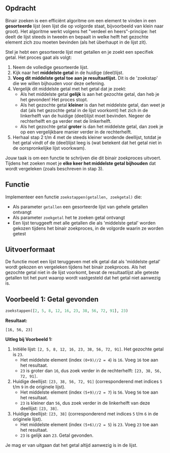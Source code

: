 ## Opdracht

Binair zoeken is een efficiënt algoritme om een element te vinden in een **gesorteerde** lijst (een lijst die op volgorde staat, bijvoorbeeld van klein naar groot). Het algoritme werkt volgens het "verdeel en heers"-principe: het deelt de lijst steeds in tweeën en bepaalt in welke helft het gezochte element zich zou moeten bevinden (als het überhaupt in de lijst zit).

Stel je hebt een gesorteerde lijst met getallen en je zoekt een specifiek getal. Het proces gaat als volgt:

1. Neem de volledige gesorteerde lijst.
2. Kijk naar het **middelste getal** in de huidige (deel)lijst.
3. **Voeg dit middelste getal toe aan je resultaatlijst.** Dit is de 'zoekstap' die we willen bijhouden voor deze oefening.
4. Vergelijk dit middelste getal met het getal dat je zoekt:
   - Als het middelste getal **gelijk** is aan het gezochte getal, dan heb je het gevonden! Het proces stopt.
   - Als het gezochte getal **kleiner** is dan het middelste getal, dan weet je dat (als het gezochte getal in de lijst voorkomt) het zich in de linkerhelft van de huidige (deel)lijst moet bevinden. Negeer de rechterhelft en ga verder met de linkerhelft.
   - Als het gezochte getal **groter** is dan het middelste getal, dan zoek je op een vergelijkbare manier verder in de rechterhelft.
5. Herhaal stap 2 t/m 4 met de steeds kleiner wordende deellijst, totdat je het getal vindt of de (deel)lijst leeg is (wat betekent dat het getal niet in de oorspronkelijke lijst voorkwam).

Jouw taak is om een functie te schrijven die dit binair zoekproces uitvoert. Tijdens het zoeken moet je **elke keer het middelste getal bijhouden** dat wordt vergeleken (zoals beschreven in stap 3).

## Functie

Implementeer een functie `zoekstappen(getallen, zoekgetal)` die:

- Als parameter `getallen` een gesorteerde lijst van gehele getallen ontvangt
- Als parameter `zoekgetal` het te zoeken getal ontvangt
- Een lijst teruggeeft met alle getallen die als 'middelste getal' worden gekozen tijdens het binair zoekproces, in de volgorde waarin ze worden getest

## Uitvoerformaat

De functie moet een lijst teruggeven met elk getal dat als 'middelste getal' wordt gekozen en vergeleken tijdens het binair zoekproces. Als het gezochte getal niet in de lijst voorkomt, bevat de resultaatlijst alle geteste getallen tot het punt waarop wordt vastgesteld dat het getal niet aanwezig is.

## Voorbeeld 1: Getal gevonden

```python
zoekstappen([2, 5, 8, 12, 16, 23, 38, 56, 72, 91], 23)
```

**Resultaat:**

```
[16, 56, 23]
```

**Uitleg bij Voorbeeld 1:**

1. Initiële lijst: `[2, 5, 8, 12, 16, 23, 38, 56, 72, 91]`. Het gezochte getal is `23`.
   - Het middelste element (index `(0+9)//2 = 4`) is `16`. Voeg `16` toe aan het resultaat.
   - `23` is groter dan `16`, dus zoek verder in de rechterhelft: `[23, 38, 56, 72, 91]`.
2. Huidige deellijst: `[23, 38, 56, 72, 91]` (corresponderend met indices `5` t/m `9` in de originele lijst).
   - Het middelste element (index `(5+9)//2 = 7`) is `56`. Voeg `56` toe aan het resultaat.
   - `23` is kleiner dan `56`, dus zoek verder in de linkerhelft van deze deellijst: `[23, 38]`.
3. Huidige deellijst: `[23, 38]` (corresponderend met indices `5` t/m `6` in de originele lijst).
   - Het middelste element (index `(5+6)//2 = 5`) is `23`. Voeg `23` toe aan het resultaat.
   - `23` is gelijk aan `23`. Getal gevonden.

Je mag er van uitgaan dat het getal altijd aanwezig is in de lijst.
